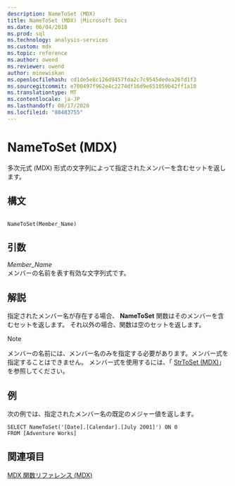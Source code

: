 ```yaml
---
description: NameToSet (MDX)
title: NameToSet (MDX) |Microsoft Docs
ms.date: 06/04/2018
ms.prod: sql
ms.technology: analysis-services
ms.custom: mdx
ms.topic: reference
ms.author: owend
ms.reviewer: owend
author: minewiskan
ms.openlocfilehash: cd1de5e8c126d9457fda2c7c9545dedea26fd1f3
ms.sourcegitcommit: e700497f962e4c2274df16d9e651059b42ff1a10
ms.translationtype: MT
ms.contentlocale: ja-JP
ms.lasthandoff: 08/17/2020
ms.locfileid: "88483755"
---
```

# <a name="nametoset-mdx"></a>NameToSet (MDX)


  多次元式 (MDX) 形式の文字列によって指定されたメンバーを含むセットを返します。  
  
## <a name="syntax"></a>構文  
  
```  
  
NameToSet(Member_Name)   
```  
  
## <a name="arguments"></a>引数  
 *Member_Name*  
 メンバーの名前を表す有効な文字列式です。  
  
## <a name="remarks"></a>解説  
 指定されたメンバー名が存在する場合、 **NameToSet** 関数はそのメンバーを含むセットを返します。 それ以外の場合、関数は空のセットを返します。  
  
> [!NOTE]  
>  メンバーの名前には、メンバー名のみを指定する必要があります。メンバー式を指定することはできません。 メンバー式を使用するには、「 [StrToSet &#40;MDX&#41;](../mdx/strtoset-mdx.md)」を参照してください。  
  
## <a name="example"></a>例  
 次の例では、指定されたメンバー名の既定のメジャー値を返します。  
  
```  
SELECT NameToSet('[Date].[Calendar].[July 2001]') ON 0  
FROM [Adventure Works]  
```  
  
## <a name="see-also"></a>関連項目  
 [MDX 関数リファレンス &#40;MDX&#41;](../mdx/mdx-function-reference-mdx.md)  
  
  
